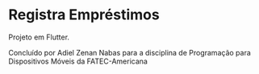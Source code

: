 # Registra Empréstimos

Projeto em Flutter.

Concluído por Adiel Zenan Nabas para a disciplina de Programação para Dispositivos Móveis da FATEC-Americana
